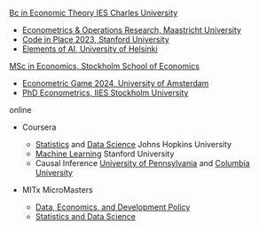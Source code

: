 
[Bc in Economic Theory IES Charles University](https://ies.fsv.cuni.cz/en/institute/about-us/my-url)
 -  [Econometrics & Operations Research, Maastricht University](https://curriculum.maastrichtuniversity.nl/education/bachelor/bachelor-econometrics-and-operations-research)
 - [Code in Place 2023, Stanford University](https://codeinplace.stanford.edu/cip3/certificate/1bcm36)
 - [Elements of AI, University of Helsinki](https://certificates.mooc.fi/validate/wspeomm2ier)

[MSc in Economics, Stockholm School of Economics](https://www.hhs.se/en/education/msc/mecon/)
 - [Econometric Game 2024, University of Amsterdam](https://wceconometrics.com/)
 - [PhD Econometrics, IIES Stockholm University](https://www.su.se/institute-for-international-economic-studies/)

online
- Coursera 
    - [Statistics](https://coursera.org/share/f7096b8e73d14001bdfdc59b547cb13e) and [Data Science](https://coursera.org/share/e7b63d98d00917a1cb08d621e6447881) Johns Hopkins University
    - [Machine Learning](https://www.coursera.org/account/accomplishments/specialization/T3Y6ZZBX5LHU?utm_source=link&utm_medium=certificate&utm_content=cert_image&utm_campaign=sharing_cta&utm_product=s12n) Stanford University
    - Causal Inference [University of Pennsylvania](https://coursera.org/share/b7ff2f515ab40d5f9f9ec54819c04de2) and [Columbia University](https://www.coursera.org/account/accomplishments/verify/SV2NYCC322FZ?utm_source=link&utm_medium=certificate&utm_content=cert_image&utm_campaign=sharing_cta&utm_product=course)
     
-  MITx MicroMasters 
    - [Data, Economics, and Development Policy](https://micromasters.mit.edu/dedp/)
    - [Statistics and Data Science](https://micromasters.mit.edu/ds/)
